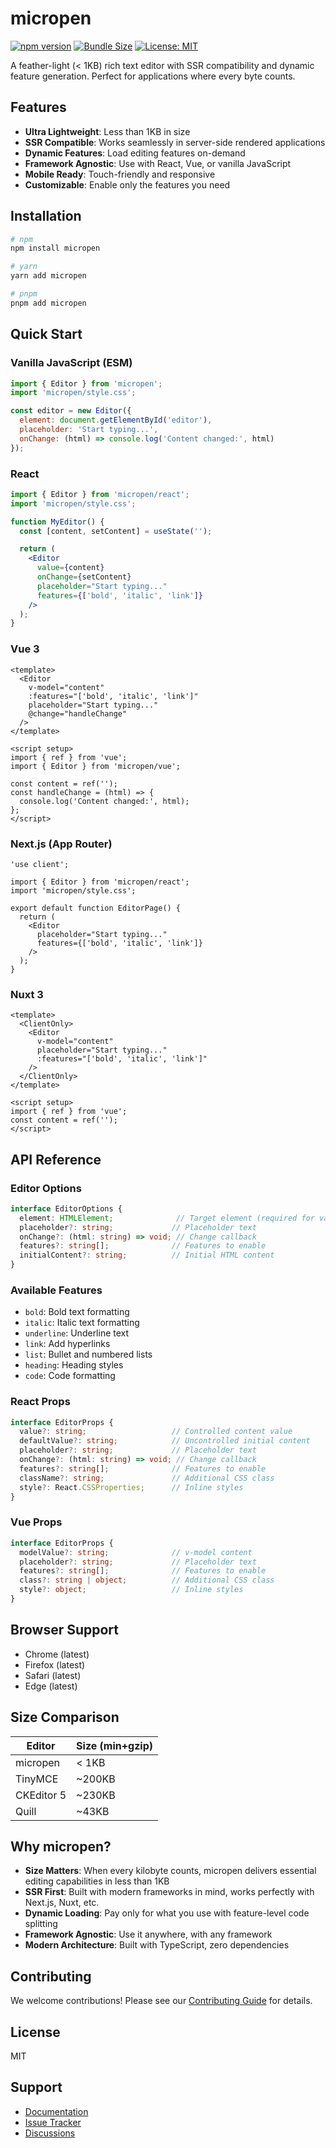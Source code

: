# micropen

[![npm version](https://badge.fury.io/js/micropen.svg)](https://badge.fury.io/js/micropen)
[![Bundle Size](https://img.shields.io/bundlephobia/minzip/micropen)](https://bundlephobia.com/package/micropen)
[![License: MIT](https://img.shields.io/badge/License-MIT-yellow.svg)](https://opensource.org/licenses/MIT)

A feather-light (< 1KB) rich text editor with SSR compatibility and dynamic feature generation. Perfect for applications where every byte counts.

## Features

- **Ultra Lightweight**: Less than 1KB in size
- **SSR Compatible**: Works seamlessly in server-side rendered applications
- **Dynamic Features**: Load editing features on-demand
- **Framework Agnostic**: Use with React, Vue, or vanilla JavaScript
- **Mobile Ready**: Touch-friendly and responsive
- **Customizable**: Enable only the features you need

## Installation

```bash
# npm
npm install micropen

# yarn
yarn add micropen

# pnpm
pnpm add micropen
```

## Quick Start

### Vanilla JavaScript (ESM)
```javascript
import { Editor } from 'micropen';
import 'micropen/style.css';

const editor = new Editor({
  element: document.getElementById('editor'),
  placeholder: 'Start typing...',
  onChange: (html) => console.log('Content changed:', html)
});
```

### React
```jsx
import { Editor } from 'micropen/react';
import 'micropen/style.css';

function MyEditor() {
  const [content, setContent] = useState('');

  return (
    <Editor
      value={content}
      onChange={setContent}
      placeholder="Start typing..."
      features={['bold', 'italic', 'link']}
    />
  );
}
```

### Vue 3
```vue
<template>
  <Editor
    v-model="content"
    :features="['bold', 'italic', 'link']"
    placeholder="Start typing..."
    @change="handleChange"
  />
</template>

<script setup>
import { ref } from 'vue';
import { Editor } from 'micropen/vue';

const content = ref('');
const handleChange = (html) => {
  console.log('Content changed:', html);
};
</script>
```

### Next.js (App Router)
```tsx
'use client';

import { Editor } from 'micropen/react';
import 'micropen/style.css';

export default function EditorPage() {
  return (
    <Editor
      placeholder="Start typing..."
      features={['bold', 'italic', 'link']}
    />
  );
}
```

### Nuxt 3
```vue
<template>
  <ClientOnly>
    <Editor
      v-model="content"
      placeholder="Start typing..."
      :features="['bold', 'italic', 'link']"
    />
  </ClientOnly>
</template>

<script setup>
import { ref } from 'vue';
const content = ref('');
</script>
```

## API Reference

### Editor Options

```typescript
interface EditorOptions {
  element: HTMLElement;              // Target element (required for vanilla JS)
  placeholder?: string;             // Placeholder text
  onChange?: (html: string) => void; // Change callback
  features?: string[];              // Features to enable
  initialContent?: string;          // Initial HTML content
}
```

### Available Features
- `bold`: Bold text formatting
- `italic`: Italic text formatting
- `underline`: Underline text
- `link`: Add hyperlinks
- `list`: Bullet and numbered lists
- `heading`: Heading styles
- `code`: Code formatting

### React Props
```typescript
interface EditorProps {
  value?: string;                   // Controlled content value
  defaultValue?: string;            // Uncontrolled initial content
  placeholder?: string;             // Placeholder text
  onChange?: (html: string) => void; // Change callback
  features?: string[];              // Features to enable
  className?: string;               // Additional CSS class
  style?: React.CSSProperties;      // Inline styles
}
```

### Vue Props
```typescript
interface EditorProps {
  modelValue?: string;              // v-model content
  placeholder?: string;             // Placeholder text
  features?: string[];              // Features to enable
  class?: string | object;          // Additional CSS class
  style?: object;                   // Inline styles
}
```

## Browser Support

- Chrome (latest)
- Firefox (latest)
- Safari (latest)
- Edge (latest)

## Size Comparison

| Editor | Size (min+gzip) |
|--------|----------------|
| micropen | < 1KB |
| TinyMCE | ~200KB |
| CKEditor 5 | ~230KB |
| Quill | ~43KB |

## Why micropen?

- **Size Matters**: When every kilobyte counts, micropen delivers essential editing capabilities in less than 1KB
- **SSR First**: Built with modern frameworks in mind, works perfectly with Next.js, Nuxt, etc.
- **Dynamic Loading**: Pay only for what you use with feature-level code splitting
- **Framework Agnostic**: Use it anywhere, with any framework
- **Modern Architecture**: Built with TypeScript, zero dependencies

## Contributing

We welcome contributions! Please see our [Contributing Guide](CONTRIBUTING.md) for details.

## License

MIT 

## Support

- [Documentation](https://github.com/yourusername/micropen/wiki)
- [Issue Tracker](https://github.com/yourusername/micropen/issues)
- [Discussions](https://github.com/yourusername/micropen/discussions)
